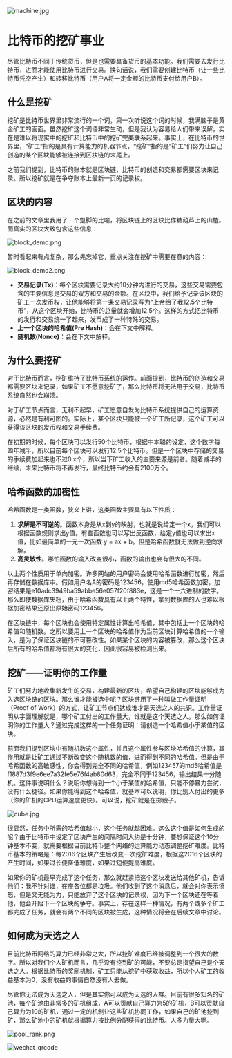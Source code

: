 ![machine.jpg][1]

# 比特币的挖矿事业
尽管比特币不同于传统货币，但是也需要具备货币的基本功能。我们需要去发行比特币，进而才能使用比特币进行交易。换句话说，我们需要创建比特币（让一些比特币凭空产生）和转移比特币（用户A将一定金额的比特币支付给用户B）。

## 什么是挖矿
挖矿是比特币世界里非常流行的一个词，第一次听说这个词的时候，我满脑子是黄金矿工的画面。虽然挖矿这个词语非常生动，但是我认为容易给人们带来误解，实在是难以将现实中的挖矿和比特币中的挖矿完美联系起来。事实上，在比特币的世界里，“矿工”指的是具有计算能力的机器节点，“挖矿”指的是“矿工”们努力让自己创造的某个区块能够被连接到区块链的末尾上。

之前我们提到，比特币的账本就是区块链，比特币的创造和交易都需要区块来记录。所以挖矿就是在争夺账本上最新一页的记录权。

## 区块的内容
在之前的文章里我用了一个蹩脚的比喻，将区块链上的区块比作糖葫芦上的山楂。而真实的区块大致包含这些信息：

![block_demo.png][2]

暂时看起来有点复杂，那么先忘掉它，重点关注在挖矿中需要在意的内容：

![block_demo2.png][3]

 - **交易记录(Tx)**：每个区块需要记录大约10分钟内进行的交易，这些交易需要包含的主要信息是交易的双方和交易的金额。在区块中，我们给予记录该区块的矿工一次发币权，让他能够将第一条交易记录写为“上帝给了我12.5个比特币”，从这个区块开始，比特币的总量就会增加12.5个。这样的方式把比特币的发行和交易统一了起来，发币成了一种特殊的交易。
 - **上一个区块的哈希值(Pre Hash)**：会在下文中解释。
 - **随机数(Nonce)**：会在下文中解释。

## 为什么要挖矿
对于比特币而言，挖矿维持了比特币系统的运作。前面提到，比特币的创造和交易都需要区块来记录，如果矿工不愿意挖矿了，那么比特币将无法用于交易，比特币系统自然也会崩溃。

对于矿工节点而言，无利不起早，矿工愿意自发为比特币系统提供自己的运算资源，必然是有利可图的。实际上，某个区块只能被一个矿工所记录，这个矿工可以获得该区块的发币权和交易手续费。

在初期的时候，每个区块可以发行50个比特币，根据中本聪的设定，这个数字每四年减半，所以目前每个区块可以发行12.5个比特币。但是一个区块中存储的交易的手续费加起来也不过0.x个，所以当下矿工收入的主要来源是前者。随着减半的继续，未来比特币将不再发行，最终比特币约会有2100万个。

## 哈希函数的加密性
哈希函数是一类函数，狭义上讲，这类函数主要具有以下性质：
1. **求解是不可逆的**。函数本身是从x到y的映射，也就是说给定一个x，我们可以根据函数规则求出y值。有些函数也可以写出反函数，给定y值也可以求出x值，比如最简单的一元一次函数 y = ax + b。但是哈希函数就无法做到逆向求解。
2. **高灵敏性**。哪怕函数的输入改变很小，函数的输出也会有很大的不同。

以上两个性质用于单向加密。许多网站的用户密码会使用哈希函数进行加密，然后再存储在数据库中。假如用户名A的密码是123456，使用md5哈希函数加密，加密结果是e10adc3949ba59abbe56e057f20f883e，这是一个十六进制的数字。那么即使数据库失窃，由于哈希函数具有以上两个特性，拿到数据库的人也难以根据加密结果还原出原始密码123456。

在区块链中，每个区块也会使用特定属性计算出哈希值，其中包括上一个区块的哈希值和随机数。之所以要用上一个区块的哈希值作为当前区块计算哈希值的一个输入，是为了保证区块链的不可篡改性。如果某个区块的内容被篡改，那么这个区块后所有的哈希值都将有很大的变化，因此很容易被检测出来。

## 挖矿——证明你的工作量
矿工们努力地收集新发生的交易，构建最新的区块，希望自己构建的区块能够成为入选区块链的区块。那么谁才能被选中呢？区块链用了一种叫做工作量证明（Proof of Work）的方式，让矿工节点们达成谁才是天选之人的共识。工作量证明从字面理解就是，哪个矿工付出的工作量大，谁就是这个天选之人。那么如何证明你的工作量大？通过完成这样的一个任务证明：请创造一个哈希值小于某值的区块。

前面我们提到区块中有随机数这个属性，并且这个属性参与区块哈希值的计算，其作用就是让矿工通过不断改变这个随机数的值，进而得到不同的哈希值。但是由于哈希函数的高敏感性，你会得到完全不同的哈希值，例如123457的md5哈希值是f1887d3f9e6ee7a32fe5e76f4ab80d63，完全不同于123456，输出结果十分随机。这件事说明什么？说明你想得到一个小于某值的哈希值，只能不停暴力尝试，没有什么捷径。如果你能得到这个哈希值，就基本可以说明，你比别人付出的更多（你的矿机的CPU运算速度更快）。可以说，挖矿就是在掷骰子。

![cube.jpg][4]

很显然，任务中所需的哈希值越小，这个任务就越困难。这么这个值是如何生成的呢？由于比特币中设定了区块产生的间隔时间大约是十分钟，要想保证这个10分钟基本不变，就需要根据目前比特币整个网络的运算能力动态调整挖矿难度。比特币基本的策略是：每2016个区块产生后改变一次挖矿难度，根据这2016个区块的产生时间，如果过长便降低难度，如果过短便提高难度。

如果你的矿机最早完成了这个任务，那么就赶紧把这个区块发送给其他矿机，告诉他们：我不针对谁，在座各位都是垃圾。他们收到了这个消息后，就会对你表示愤怒，但是又无能为力，只能放弃了这个区块的记录权，因为下一个区块还在等着他，他会开始下一个区块的争夺。事实上，存在这样一种情况，有两个或多个矿工都完成了任务，就会有两个不同的区块被生成，这种情况将会在后续文章中讨论。

## 如何成为天选之人
目前比特币网络的算力已经非常之大，所以挖矿难度已经被调整到一个很大的数字。所以对我们个人矿机而言，几乎没有挖到矿的可能，不要总是指望自己是个天选之人。根据比特币的奖励机制，矿工只能从挖矿中获取收益，所以个人矿工的收益基本为0，没有收益的事情自然没有人去做。

尽管你无法成为天选之人，但是其实你可以成为天选的人群。目前有很多知名的矿池，每个矿池由非常多的矿机组成，A可以贡献自己算力为5的矿机，B可以贡献自己算力为10的矿机，通过一定的机制让这些矿机协同工作，如果自己的矿池挖到矿，那么矿池中的矿机就根据算力按比例分配获得的比特币。人多力量大啊。

![pool_rank.png][5]

![wechat_qrcode](http://7xoqy3.com1.z0.glb.clouddn.com/wechat_public_account.jpg)


  [1]: http://blockchain8.tech/usr/uploads/2018/03/2956263330.jpg
  [2]: http://blockchain8.tech/usr/uploads/2018/03/2650690234.png
  [3]: http://blockchain8.tech/usr/uploads/2018/03/3576656148.png
  [4]: http://blockchain8.tech/usr/uploads/2018/03/788465188.jpg
  [5]: http://blockchain8.tech/usr/uploads/2018/03/3585891910.png